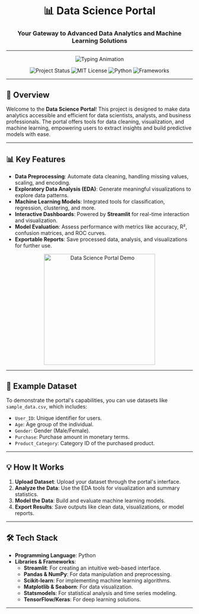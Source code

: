 <div align="center">
  <h1>📊 Data Science Portal</h1>
  <h3>Your Gateway to Advanced Data Analytics and Machine Learning Solutions</h3>
  <hr>

  <p align="center">
    <img src="https://readme-typing-svg.demolab.com?font=Fira+Code&pause=1000&multiline=true&width=800&height=100&lines=Data+Analysis+Simplified;Interactive+Dashboards;Machine+Learning+Models;End-to-End+Data+Science+Solutions" alt="Typing Animation">
  </p>

  <p align="center">
    <img src="https://img.shields.io/badge/Status-Active-%2300E676?style=for-the-badge" alt="Project Status">
    <img src="https://img.shields.io/badge/License-MIT-%23121717?style=for-the-badge" alt="MIT License">
    <img src="https://img.shields.io/badge/Python-%2300BFFF?style=for-the-badge&logo=python&logoColor=white" alt="Python">
    <img src="https://img.shields.io/badge/Frameworks-Pandas%2C%20Scikit%20Learn%2C%20Streamlit-%23FF4F00?style=for-the-badge" alt="Frameworks">
  </p>
</div>

---

## 🚀 Overview

Welcome to the **Data Science Portal**! This project is designed to make data analytics accessible and efficient for data scientists, analysts, and business professionals. The portal offers tools for data cleaning, visualization, and machine learning, empowering users to extract insights and build predictive models with ease.

---

## 📊 Key Features

- **Data Preprocessing**: Automate data cleaning, handling missing values, scaling, and encoding.
- **Exploratory Data Analysis (EDA)**: Generate meaningful visualizations to explore data patterns.
- **Machine Learning Models**: Integrated tools for classification, regression, clustering, and more.
- **Interactive Dashboards**: Powered by **Streamlit** for real-time interaction and visualization.
- **Model Evaluation**: Assess performance with metrics like accuracy, R², confusion matrices, and ROC curves.
- **Exportable Reports**: Save processed data, analysis, and visualizations for further use.

<p align="center">
  <img src="https://your-image-link.com/data-portal-demo.gif" width="300px" alt="Data Science Portal Demo">
</p>

---

## 📁 Example Dataset

To demonstrate the portal's capabilities, you can use datasets like `sample_data.csv`, which includes:

- `User_ID`: Unique identifier for users.
- `Age`: Age group of the individual.
- `Gender`: Gender (Male/Female).
- `Purchase`: Purchase amount in monetary terms.
- `Product_Category`: Category ID of the purchased product.

---

## 💡 How It Works

1. **Upload Dataset**: Upload your dataset through the portal's interface.
2. **Analyze the Data**: Use the EDA tools for visualization and summary statistics.
3. **Model the Data**: Build and evaluate machine learning models.
4. **Export Results**: Save outputs like clean data, visualizations, or model reports.

---

## 🛠️ Tech Stack

- **Programming Language**: Python
- **Libraries & Frameworks**:
  - **Streamlit**: For creating an intuitive web-based interface.
  - **Pandas & NumPy**: For data manipulation and preprocessing.
  - **Scikit-learn**: For implementing machine learning algorithms.
  - **Matplotlib & Seaborn**: For data visualization.
  - **Statsmodels**: For statistical analysis and time series modeling.
  - **TensorFlow/Keras**: For deep learning solutions.

---
